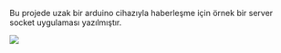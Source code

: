 Bu projede uzak bir arduino cihazıyla haberleşme için örnek bir server socket uygulaması yazılmıştır. 

![](https://github.com/SocketListening/program.gif)
